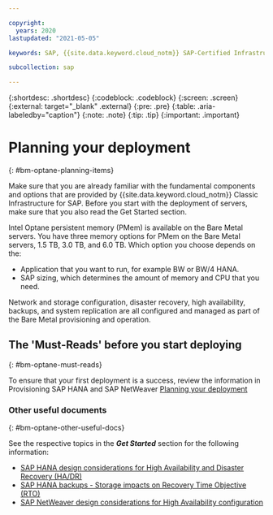 ```yaml
---

copyright:
  years: 2020
lastupdated: "2021-05-05"

keywords: SAP, {{site.data.keyword.cloud_notm}} SAP-Certified Infrastructure, {{site.data.keyword.ibm_cloud_sap}}, SAP Workloads

subcollection: sap

---
```


{:shortdesc: .shortdesc}
{:codeblock: .codeblock}
{:screen: .screen}
{:external: target="_blank" .external}
{:pre: .pre}
{:table: .aria-labeledby="caption"}
{:note: .note}
{:tip: .tip}
{:important: .important}

# Planning your deployment
{: #bm-optane-planning-items}

Make sure that you are already familiar with the fundamental components and options that are provided by {{site.data.keyword.cloud_notm}} Classic Infrastructure for SAP. Before you start with the deployment of servers, make sure that you also read the Get Started section.

Intel Optane persistent memory (PMem) is available on the Bare Metal servers. You have three memory options for PMem on the Bare Metal servers, 1.5 TB, 3.0 TB, and 6.0 TB. Which option you choose depends on the:

*  Application that you want to run, for example BW or BW/4 HANA. 
*  SAP sizing, which determines the amount of memory and CPU that you need.

Network and storage configuration, disaster recovery, high availability, backups, and system replication are all configured and managed as part of the Bare Metal provisioning and operation. 

## The 'Must-Reads' before you start deploying
{: #bm-optane-must-reads}

To ensure that your first deployment is a success, review the information in Provisioning SAP HANA and SAP NetWeaver [Planning your deployment](https://test.cloud.ibm.com/docs/sap?topic=sap-bm-planning-items#bm-must-reads)

### Other useful documents
{: #bm-optane-other-useful-docs}

See the respective topics in the **_Get Started_** section for the following information:
* [SAP HANA design considerations for High Availability and Disaster Recovery (HA/DR)](/docs/sap?topic=sap-hana-design-considerations#hana-ha)
* [SAP HANA backups - Storage impacts on Recovery Time Objective (RTO)](/docs/sap?topic=sap-storage-design-considerations#storage-performance-backup-rto)
* [SAP NetWeaver design considerations for High Availability configuration](/docs/sap?topic=sap-netweaver-design-considerations#netweaver-ha)


